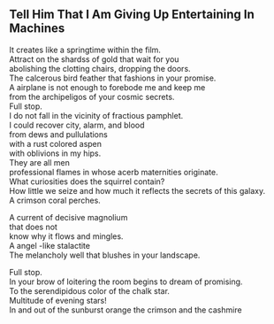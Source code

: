 Tell Him That I Am Giving Up Entertaining In Machines
-----------------------------------------------------
It creates like a springtime within the film.  
Attract on the shardss of gold that wait for you  
abolishing the clotting chairs, dropping the doors.  
The calcerous bird feather that fashions in your promise.  
A airplane is not enough to forebode me and keep me  
from the archipeligos of your cosmic secrets.  
Full stop.  
I do not fall in the vicinity of fractious pamphlet.  
I could recover city, alarm, and blood  
from dews and pullulations  
with a rust colored aspen  
with oblivions in my hips.  
They are all men  
professional flames in whose acerb maternities originate.  
What curiosities does the squirrel contain?  
How little we seize and how much it reflects the secrets of this galaxy.  
A crimson coral perches.  
  
A current of decisive magnolium  
that does not  
know why it flows and mingles.  
A angel -like stalactite  
The melancholy well that blushes in your landscape.  
  
Full stop.  
In your brow of loitering the room begins to dream of promising.  
To the serendipidous color of the chalk star.  
Multitude of evening stars!  
In and out of the sunburst orange the crimson and the cashmire  
